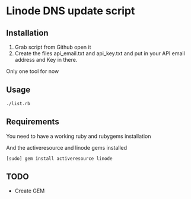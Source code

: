 # Linode DNS update script


## Installation

  1. Grab script from Github open it
  2. Create the files api_email.txt and api_key.txt and put in your API email address and Key in there.
  
Only one tool for now

## Usage

    ./list.rb

## Requirements

You need to have a working ruby and rubygems installation
	
And the activeresource and linode gems installed

    [sudo] gem install activeresource linode

## TODO

  * Create GEM